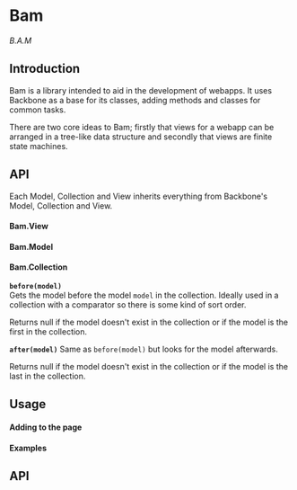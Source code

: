 Bam
=====

*B.A.M*

Introduction
------------

Bam is a library intended to aid in the development of webapps. It uses Backbone as a base for its classes, adding methods and classes for common tasks.

There are two core ideas to Bam; firstly that views for a webapp can be arranged in a tree-like data structure and secondly that views are finite state machines.

API
---

Each Model, Collection and View inherits everything from Backbone's Model, Collection and View.

#### Bam.View


#### Bam.Model



#### Bam.Collection

**`before(model)`**  
Gets the model before the model `model` in the collection. Ideally used in a collection with a comparator so there is some kind of sort order.

Returns null if the model doesn't exist in the collection or if the model is the first in the collection.

**`after(model)`**
Same as `before(model)` but looks for the model afterwards.

Returns null if the model doesn't exist in the collection or if the model is the last in the collection.

Usage
-----

#### Adding to the page

#### Examples

API
---

